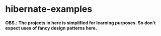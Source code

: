 # hibernate-examples

**OBS.: The projects in here is simplified for learning purposes. So don't expect uses of fancy design patterns here.**
